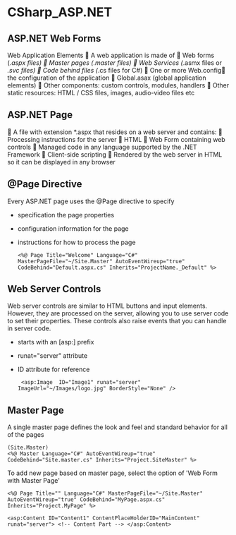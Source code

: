 # CSharp_ASP.NET

ASP.NET Web Forms
-----------------

Web Application Elements
 A web application is made of
 Web forms (*.aspx files)
 Master pages (.master files)
 Web Services (*.asmx files or *.svc files)
 Code behind files (*.cs files for C#)
 One or more Web.config the configuration of the application
 Global.asax (global application elements)
 Other components: custom controls, modules, handlers
 Other static resources: HTML / CSS files, images, audio-video files etc


ASP.NET Page
---------

 A file with extension *.aspx that resides on a web server and
contains:
 Processing instructions for the server
 HTML
 Web Form containing web controls
 Managed code in any language supported by the .NET Framework
 Client-side scripting
 Rendered by the web server in HTML so it can be displayed in any
browser


@Page Directive
-------
Every ASP.NET page uses the @Page directive to specify

  - specification the page properties 
  - configuration information for the page 
  - instructions for how to process the page 

        <%@ Page Title="Welcome" Language="C#" MasterPageFile="~/Site.Master" AutoEventWireup="true" CodeBehind="Default.aspx.cs" Inherits="ProjectName._Default" %>


Web Server Controls
--------

Web server controls are similar to HTML buttons and input elements. However, they are processed on the server, allowing you to use server code to set their properties. These controls also raise events that you can handle in server code.

 - starts with an [asp:] prefix
 - runat="server" attribute 
 - ID attribute for reference
 
        <asp:Image  ID="Image1" runat="server" ImageUrl="~/Images/logo.jpg" BorderStyle="None" />

Master Page
-------

A single master page defines the look and feel and standard behavior for all of the pages

    (Site.Master)
    <%@ Master Language="C#" AutoEventWireup="true" CodeBehind="Site.master.cs" Inherits="Project.SiteMaster" %>


To add new page based on master page, select the option of 'Web Form with Master Page' 

    <%@ Page Title="" Language="C#" MasterPageFile="~/Site.Master" AutoEventWireup="true" CodeBehind="MyPage.aspx.cs" Inherits="Project.MyPage" %>
    
    <asp:Content ID="Content1" ContentPlaceHolderID="MainContent" runat="server"> <!-- Content Part --> </asp:Content>

